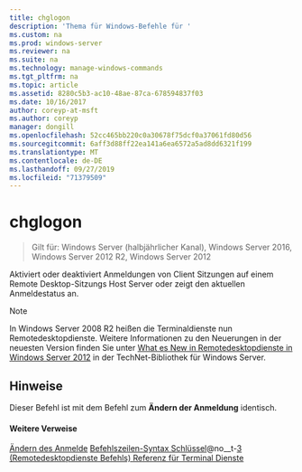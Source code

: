 ```yaml
---
title: chglogon
description: 'Thema für Windows-Befehle für '
ms.custom: na
ms.prod: windows-server
ms.reviewer: na
ms.suite: na
ms.technology: manage-windows-commands
ms.tgt_pltfrm: na
ms.topic: article
ms.assetid: 8280c5b3-ac10-48ae-87ca-678594837f03
ms.date: 10/16/2017
author: coreyp-at-msft
ms.author: coreyp
manager: dongill
ms.openlocfilehash: 52cc465bb220c0a30678f75dcf0a37061fd80d56
ms.sourcegitcommit: 6aff3d88ff22ea141a6ea6572a5ad8dd6321f199
ms.translationtype: MT
ms.contentlocale: de-DE
ms.lasthandoff: 09/27/2019
ms.locfileid: "71379509"
---
```

# <a name="chglogon"></a>chglogon
>Gilt für: Windows Server (halbjährlicher Kanal), Windows Server 2016, Windows Server 2012 R2, Windows Server 2012


Aktiviert oder deaktiviert Anmeldungen von Client Sitzungen auf einem Remote Desktop-Sitzungs Host Server oder zeigt den aktuellen Anmeldestatus an.
> [!NOTE]
> In Windows Server 2008 R2 heißen die Terminaldienste nun Remotedesktopdienste. Weitere Informationen zu den Neuerungen in der neuesten Version finden Sie unter [What es New in Remotedesktopdienste in Windows Server 2012](https://technet.microsoft.com/library/hh831527) in der TechNet-Bibliothek für Windows Server.
> ## <a name="remarks"></a>Hinweise
> Dieser Befehl ist mit dem Befehl zum **Ändern der Anmeldung** identisch.
> #### <a name="additional-references"></a>Weitere Verweise
> [Ändern des Anmelde](change-logon.md)
> [Befehlszeilen-Syntax Schlüssel](command-line-syntax-key.md)@no__t-[3 &#40;Remotedesktopdienste Befehls&#41; Referenz für Terminal Dienste](remote-desktop-services-terminal-services-command-reference.md)
